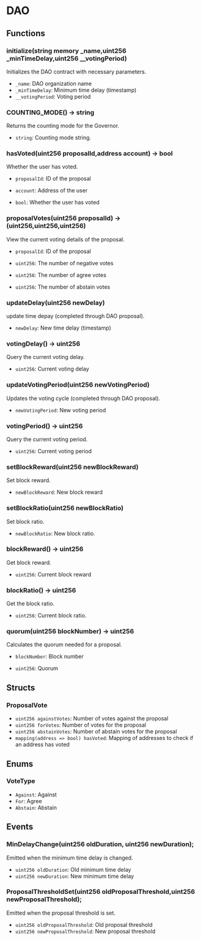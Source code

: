 # DAO

## Functions

### initialize(string memory \_name,uint256 \_minTimeDelay,uint256 \_\_votingPeriod)

Initializes the DAO contract with necessary parameters.

- `_name`: DAO organization name
- `_minTimeDelay`: Minimum time delay (timestamp)
- `__votingPeriod`: Voting period

### COUNTING_MODE() -> string

Returns the counting mode for the Governor.

- `string`: Counting mode string.

### hasVoted(uint256 proposalId,address account) -> bool

Whether the user has voted.

- `proposalId`: ID of the proposal
- `account`: Address of the user

- `bool`: Whether the user has voted

### proposalVotes(uint256 proposalId) -> (uint256,uint256,uint256)

View the current voting details of the proposal.

- `proposalId`: ID of the proposal

- `uint256`: The number of negative votes
- `uint256`: The number of agree votes
- `uint256`: The number of abstain votes

### updateDelay(uint256 newDelay)

update time depay (completed through DAO proposal).

- `newDelay`: New time delay (timestamp)

### votingDelay() -> uint256

Query the current voting delay.

- `uint256`: Current voting delay

### updateVotingPeriod(uint256 newVotingPeriod)

Updates the voting cycle (completed through DAO proposal).

- `newVotingPeriod`: New voting period

### votingPeriod() -> uint256

Query the current voting period.

- `uint256`: Current voting period

### setBlockReward(uint256 newBlockReward)

Set block reward.

- `newBlockReward`: New block reward

### setBlockRatio(uint256 newBlockRatio)

Set block ratio.

- `newBlockRatio`: New block ratio.

### blockReward() -> uint256

Get block reward.

- `uint256`: Current block reward

### blockRatio() -> uint256

Get the block ratio.

- `uint256`: Current block ratio.

### quorum(uint256 blockNumber) -> uint256

Calculates the quorum needed for a proposal.

- `blockNumber`: Block number

- `uint256`: Quorum

## Structs

### ProposalVote

- `uint256 againstVotes`: Number of votes against the proposal
- `uint256 forVotes`: Number of votes for the proposal
- `uint256 abstainVotes`: Number of abstain votes for the proposal
- `mapping(address => bool) hasVoted`: Mapping of addresses to check if an address has voted

## Enums

### VoteType

- `Against`: Against
- `For`: Agree
- `Abstain`: Abstain

## Events

### MinDelayChange(uint256 oldDuration, uint256 newDuration);

Emitted when the minimum time delay is changed.

- `uint256 oldDuration`: Old minimum time delay
- `uint256 newDuration`: New minimum time delay

### ProposalThresholdSet(uint256 oldProposalThreshold,uint256 newProposalThreshold);

Emitted when the proposal threshold is set.

- `uint256 oldProposalThreshold`: Old proposal threshold
- `uint256 newProposalThreshold`: New proposal threshold